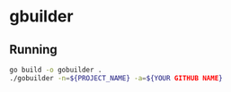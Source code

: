 # gbuilder


## Running

```sh
go build -o gobuilder .
./gobuilder -n=${PROJECT_NAME} -a=${YOUR GITHUB NAME}

```